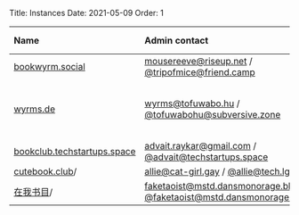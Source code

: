 Title: Instances
Date: 2021-05-09
Order: 1


| Name | Admin contact | Open registration? | Theme |
| :--- | :------------ | :----------------- | :-----|
| [bookwyrm.social](https://bookwyrm.social/) | mousereeve@riseup.net / [@tripofmice@friend.camp](https://friend.camp/@tripofmice) | ❌ | General |
| [wyrms.de](https://wyrms.de/) | wyrms@tofuwabo.hu / [@tofuwabohu@subversive.zone](https://subversive.zone/@tofuwabohu) | ✅ | The Dispossessed (Le Guin) and everything else |
| [bookclub.techstartups.space](https://bookclub.techstartups.space/) | advait.raykar@gmail.com / [@advait@techstartups.space](https://techstartups.space/@advait) | ✅ | Non-fiction |
| [cutebook.club](https://cutebook.cluba)/ | allie@cat-girl.gay / [@allie@tech.lgbt](https://tech.lgbt/@allie) | ✅ | General |
| [在我书目](https://book.dansmonorage.blue/)/ | faketaoist@mstd.dansmonorage.blue / [@faketaoist@mstd.dansmonorage.blue](https://mstd.dansmonorage.blue/@faketaoist) | ✅ | General |
